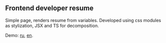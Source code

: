 ## Frontend developer resume
Simple page, renders resume from variables.
Developed using css modules as stylization, JSX and TS for decomposition.

Demo:  [ru](https://adorableredpanda.github.io/resume/ru), [en](https://adorableredpanda.github.io/resume).
